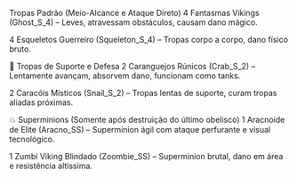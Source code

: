 Tropas Padrão (Meio-Alcance e Ataque Direto)
4 Fantasmas Vikings (Ghost_S_4) – Leves, atravessam obstáculos, causam dano mágico.

4 Esqueletos Guerreiro (Squeleton_S_4) – Tropas corpo a corpo, dano físico bruto.

🐚 Tropas de Suporte e Defesa
2 Caranguejos Rúnicos (Crab_S_2) – Lentamente avançam, absorvem dano, funcionam como tanks.

2 Caracóis Místicos (Snail_S_2) – Tropas lentas de suporte, curam tropas aliadas próximas.

💥 Superminions (Somente após destruição do último obelisco)
1 Aracnoide de Elite (Aracno_SS) – Superminion ágil com ataque perfurante e visual tecnológico.

1 Zumbi Viking Blindado (Zoombie_SS) – Superminion brutal, dano em área e resistência altíssima.
